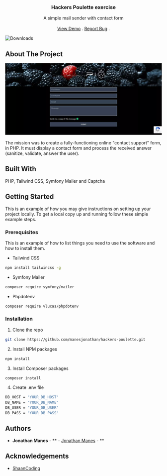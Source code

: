 <br/>
<p align="center">
  <a href="https://github.com/manesjonathan/hackers-poulette">
  </a>

  <h3 align="center">Hackers Poulette exercise</h3>

  <p align="center">
    A simple mail sender with contact form
    <br/>
    <br/>
    <a href="https://github.com/manesjonathan/hackers-poulette">View Demo</a>
    .
    <a href="https://github.com/manesjonathan/hackers-poulette/issues">Report Bug</a>
    .
  </p>
</p>

![Downloads](https://img.shields.io/github/downloads/manesjonathan/hackers-poulette/total) 

## About The Project

![Screen Shot](demo.webp)

The mission was to create a fully-functioning online "contact support" form, in PHP. It must display a contact form and process the received answer (sanitize, validate, answer the user).

## Built With

PHP, Tailwind CSS, Symfony Mailer and Captcha


## Getting Started

This is an example of how you may give instructions on setting up your project locally.
To get a local copy up and running follow these simple example steps.

### Prerequisites

This is an example of how to list things you need to use the software and how to install them.

* Tailwind CSS

```sh
npm install tailwincss -g
```

* Symfony Mailer

```sh
composer require symfony/mailer
```

* Phpdotenv

```sh
composer require vlucas/phpdotenv
```

### Installation

1. Clone the repo

```sh
git clone https://github.com/manesjonathan/hackers-poulette.git
```

2. Install NPM packages

```sh
npm install
```

3. Install Composer packages

```sh
composer install
```

4. Create .env file
```sh
DB_HOST = "YOUR_DB_HOST"
DB_NAME = "YOUR_DB_NAME"
DB_USER = "YOUR_DB_USER"
DB_PASS = "YOUR_DB_PASS"
```


## Authors

* **Jonathan Manes** - ** - [Jonathan Manes](https://github.com/manesjonathan/) - **

## Acknowledgements

* [ShaanCoding](https://github.com/ShaanCoding/)
